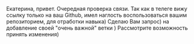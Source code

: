 Екатерина, привет. Очередная проверка связи.
Так как в телеге вижу ссылку только на ваш  Github,
имел наглость воспользоваться вашим репозиторием, для отработки навыка)
Сделаю Вам запрос) на добавление своей "очень важной" ветки )
Рассмотрите возможность принять изменения)
